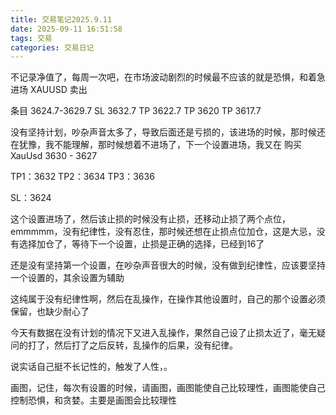 ```yaml
---
title: 交易笔记2025.9.11
date: 2025-09-11 16:51:58
tags: 交易
categories: 交易日记
---
```

不记录净值了，每周一次吧，在市场波动剧烈的时候最不应该的就是恐惧，和着急进场
XAUUSD 卖出

条目 3624.7-3629.7
SL 3632.7
TP 3622.7
TP 3620
TP 3617.7


没有坚持计划，吵杂声音太多了，导致后面还是亏损的，该进场的时候，那时候还在犹豫，我不能理解，那时候想着不进场了，下一个设置进场，我又在
购买 XauUsd 3630 - 3627

  TP1：3632
  TP2：3634
  TP3：3636

  SL：3624

  这个设置进场了，然后该止损的时候没有止损，还移动止损了两个点位，emmmmm，没有纪律性，没有忍住，那时候还想在止损点位加仓，这是大忌，没有选择加仓了，等待下一个设置，止损是正确的选择，已经到16了

  还是没有坚持第一个设置，在吵杂声音很大的时候，没有做到纪律性，应该要坚持一个设置的，其余设置为辅助

  这纯属于没有纪律性啊，然后在乱操作，在操作其他设置时，自己的那个设置必须保留，也缺少耐心了


  今天有数据在没有计划的情况下又进入乱操作，果然自己设了止损太近了，毫无疑问的打了，然后打了之后反转，乱操作的后果，没有纪律。

  说实话自己挺不长记性的，触发了人性，。


  画图，记住，每次有设置的时候，请画图，画图能使自己比较理性，画图能使自己控制恐惧，和贪婪。主要是画图会比较理性